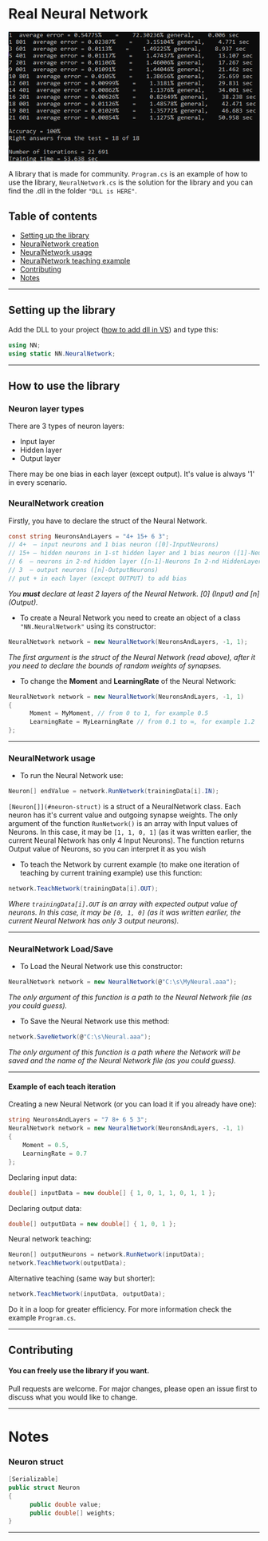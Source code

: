 # Real Neural Network

![Training example](https://github.com/C-Coretex/Little-Neural-Network-Library/blob/master/NeuralNetwork/TrainingAndTest/TrainingPhoto.png)

A library that is made for community. `Program.cs` is an example of how to use the library, `NeuralNetwork.cs` is the solution for the library and you can find the .dll in the folder `"DLL is HERE"`.

## Table of contents
* [Setting up the library](#setting-up-the-library)
* [NeuralNetwork creation](#neuralnetwork-creation)
* [NeuralNetwork usage](#neuralnetwork-usage)
* [NeuralNetwork teaching example](#example-of-each-teach-iteration)
* [Contributing](#contributing)
* [Notes](#notes)
---


## Setting up the library

Add the DLL to your project ([how to add dll in VS](https://www.c-sharpcorner.com/UploadFile/1e050f/creating-and-using-dll-class-library-in-C-Sharp/)) and type this:
```C#
using NN;
using static NN.NeuralNetwork;
```
---


## How to use the library

### Neuron layer types
There are 3 types of neuron layers:
* Input layer
* Hidden layer
* Output layer

There may be one bias in each layer (except output). It's value is always '1' in every scenario. 

### NeuralNetwork creation

Firstly, you have to declare the struct of the Neural Network.
```C#
const string NeuronsAndLayers = "4+ 15+ 6 3"; 
// 4+  — input neurons and 1 bias neuron ([0]-InputNeurons)
// 15+ — hidden neurons in 1-st hidden layer and 1 bias neuron ([1]-Neurons In 1-st HiddenLayer) ([..])
// 6  — neurons in 2-nd hidden layer ([n-1]-Neurons In 2-nd HiddenLayer)
// 3  — output neurons ([n]-OutputNeurons)
// put + in each layer (except OUTPUT) to add bias
```
*You **must** declare at least 2 layers of the Neural Network. [0] (Input) and [n] (Output).*

- To create a Neural Network you need to create an object of a class `"NN.NeuralNetwork"` using its constructor:
```C#
NeuralNetwork network = new NeuralNetwork(NeuronsAndLayers, -1, 1);
```
*The first argument is the struct of the Neural Network (read above), after it you need to declare the bounds of random weights of synapses.*

- To change the **Moment** and **LearningRate** of the Neural Network:
```C#
NeuralNetwork network = new NeuralNetwork(NeuronsAndLayers, -1, 1)
{
      Moment = MyMoment, // from 0 to 1, for example 0.5
      LearningRate = MyLearningRate // from 0.1 to ∞, for example 1.2
};
```
---

### NeuralNetwork usage
- To run the Neural Network use:
```C#
Neuron[] endValue = network.RunNetwork(trainingData[i].IN);
```
`[Neuron[]](#neuron-struct)` is a struct of a NeuralNetwork class. Each neuron has it's current value and outgoing synapse weights.
The only argument of the function `RunNetwork()` is an array with Input values of Neurons. In this case, it may be `[1, 1, 0, 1]` (as it was written earlier, the current Neural Network has only 4 Input Neurons).
The function returns Output value of Neurons, so you can interpret it as you wish

- To teach the Network by current example (to make one iteration of teaching by current training example) use this function:

```C#
network.TeachNetwork(trainingData[i].OUT);
```
*Where `trainingData[i].OUT` is an array with expected output value of neurons. In this case, it may be `[0, 1, 0]` (as it was written earlier, the current Neural Network has only 3 output neurons).*

---

### NeuralNetwork Load/Save

- To Load the Neural Network use this constructor:
```C#
NeuralNetwork network = new NeuralNetwork(@"C:\s\MyNeural.aaa");
``` 
*The only argument of this function is a path to the Neural Network file (as you could guess).*

- To Save the Neural Network use this method:
```C#
network.SaveNetwork(@"C:\s\Neural.aaa");
``` 
*The only argument of this function is a path where the Network will be saved and the name of the Neural Network file (as you could guess).*

---

#### Example of each teach iteration
Creating a new Neural Network (or you can load it if you already have one):
```C#
string NeuronsAndLayers = "7 8+ 6 5 3";
NeuralNetwork network = new NeuralNetwork(NeuronsAndLayers, -1, 1)
{
    Moment = 0.5,
    LearningRate = 0.7
};
```
Declaring input data:
```C#
double[] inputData = new double[] { 1, 0, 1, 1, 0, 1, 1 };
```
Declaring output data:
```C#
double[] outputData = new double[] { 1, 0, 1 };
```
Neural network teaching:
```C#
Neuron[] outputNeurons = network.RunNetwork(inputData);
network.TeachNetwork(outputData);
```
Alternative teaching (same way but shorter):
```C#
network.TeachNetwork(inputData, outputData);
```
Do it in a loop for greater efficiency. For more information check the example `Program.cs`.

---


## Contributing
#### You can freely use the library if you want.

Pull requests are welcome. For major changes, please open an issue first to discuss what you would like to change.

---

# Notes

### Neuron struct

```C#
[Serializable]
public struct Neuron
{
      public double value;
      public double[] weights;
}
```
---
